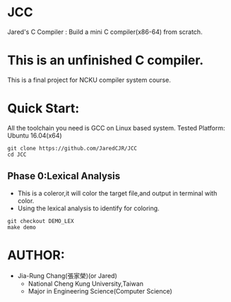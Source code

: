 # JCC
Jared's C Compiler : Build a mini C compiler(x86-64) from scratch.

This is an unfinished C compiler.
====================================
This is a final project for NCKU compiler system course.


Quick Start:
====================================
All the toolchain you need is GCC on Linux based system.
Tested Platform: Ubuntu 16.04(x64)

```
git clone https://github.com/JaredCJR/JCC
cd JCC
```

Phase 0:Lexical Analysis
---------------------------
- This is a coleror,it will color the target file,and output in terminal with color.
- Using the lexical analysis to identify for coloring.

```
git checkout DEMO_LEX
make demo
```




AUTHOR:
====================================
- Jia-Rung Chang(張家榮)(or Jared)
    - National Cheng Kung University,Taiwan
    - Major in Engineering Science(Computer Science)


